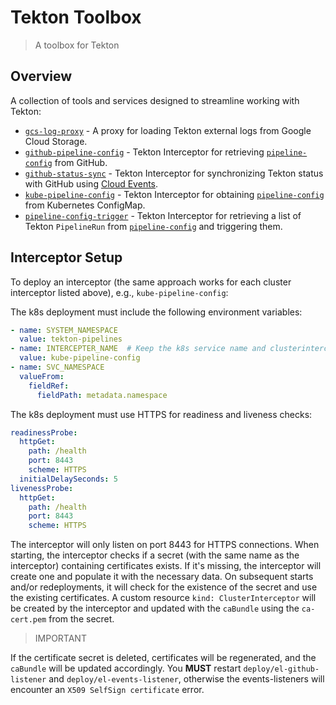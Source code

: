 # Tekton Toolbox

> A toolbox for Tekton

## Overview

A collection of tools and services designed to streamline working with Tekton:

- [`gcs-log-proxy`](./docs/gcs-log-proxy.md) - A proxy for loading Tekton external logs from Google Cloud Storage.
- [`github-pipeline-config`](./docs/github-pipeline-config.md) - Tekton Interceptor for retrieving [`pipeline-config`](./docs/pipeline-config.md) from GitHub.
- [`github-status-sync`](./docs/github-status-sync.md) - Tekton Interceptor for synchronizing Tekton status with GitHub using [Cloud Events](https://tekton.dev/docs/pipelines/events/#events-via-cloudevents).
- [`kube-pipeline-config`](./docs/kube-pipeline-config.md) - Tekton Interceptor for obtaining [`pipeline-config`](./docs/pipeline-config.md) from Kubernetes ConfigMap.
- [`pipeline-config-trigger`](./docs/pipeline-config-trigger.md) - Tekton Interceptor for retrieving a list of Tekton `PipelineRun` from [`pipeline-config`](./docs/pipeline-config.md) and triggering them.

## Interceptor Setup

To deploy an interceptor (the same approach works for each cluster interceptor listed above), e.g., `kube-pipeline-config`:

The k8s deployment must include the following environment variables:
```yaml
- name: SYSTEM_NAMESPACE
  value: tekton-pipelines
- name: INTERCEPTER_NAME  # Keep the k8s service name and clusterinterceptor name the same.
  value: kube-pipeline-config
- name: SVC_NAMESPACE
  valueFrom:
    fieldRef:
      fieldPath: metadata.namespace
```

The k8s deployment must use HTTPS for readiness and liveness checks:
```yaml
readinessProbe:
  httpGet:
    path: /health
    port: 8443
    scheme: HTTPS
  initialDelaySeconds: 5
livenessProbe:
  httpGet:
    path: /health
    port: 8443
    scheme: HTTPS
```

The interceptor will only listen on port 8443 for HTTPS connections. When starting, the interceptor checks if a secret (with the same name as the interceptor) containing certificates exists. If it's missing, the interceptor will create one and populate it with the necessary data. On subsequent starts and/or redeployments, it will check for the existence of the secret and use the existing certificates. A custom resource `kind: ClusterInterceptor` will be created by the interceptor and updated with the `caBundle` using the `ca-cert.pem` from the secret.

> IMPORTANT

If the certificate secret is deleted, certificates will be regenerated, and the `caBundle` will be updated accordingly. You **MUST** restart `deploy/el-github-listener` and `deploy/el-events-listener`, otherwise the events-listeners will encounter an `X509 SelfSign certificate` error.
